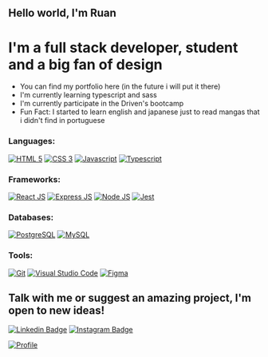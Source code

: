 ## Hello world, I'm Ruan
# I'm a full stack developer, student and a big fan of design

- You can find my portfolio here (in the future i will put it there) 
- I'm currently learning typescript and sass
- I'm currently participate in the Driven's bootcamp
- Fun Fact: I started to learn english and japanese just to read mangas that i didn't find in portuguese

### Languages:
[![HTML 5](https://img.shields.io/badge/HTML5-E34F26?style=for-the-badge&logo=html5&logoColor=white)](https://github.com/RuanFailache)
[![CSS 3](https://img.shields.io/badge/CSS3-1572B6?style=for-the-badge&logo=css3&logoColor=white)](https://github.com/RuanFailache)
[![Javascript](https://img.shields.io/badge/JavaScript-323330?style=for-the-badge&logo=javascript&logoColor=F7DF1E)](https://github.com/RuanFailache)
[![Typescript](https://img.shields.io/badge/TypeScript-007ACC?style=for-the-badge&logo=typescript&logoColor=white)](https://github.com/RuanFailache)


### Frameworks:
[![React JS](https://img.shields.io/badge/React-20232A?style=for-the-badge&logo=react&logoColor=61DAFB)](https://github.com/RuanFailache)
[![Express JS](https://img.shields.io/badge/Express.js-000000?style=for-the-badge&logo=express&logoColor=white)](https://github.com/RuanFailache)
[![Node JS](https://img.shields.io/badge/Node.js-339933?style=for-the-badge&logo=nodedotjs&logoColor=white)](https://github.com/RuanFailache)
[![Jest](https://img.shields.io/badge/Jest-C21325?style=for-the-badge&logo=jest&logoColor=white)](https://github.com/RuanFailache)


### Databases:
[![PostgreSQL](https://img.shields.io/badge/PostgreSQL-316192?style=for-the-badge&logo=postgresql&logoColor=white)](https://github.com/RuanFailache)
[![MySQL](https://img.shields.io/badge/MySQL-00000F?style=for-the-badge&logo=mysql&logoColor=white)](https://github.com/RuanFailache)


### Tools:

[![Git](https://img.shields.io/badge/Git-F05032?style=for-the-badge&logo=git&logoColor=white)](https://github.com/RuanFailache)
[![Visual Studio Code](https://img.shields.io/badge/Visual_Studio_Code-0078D4?style=for-the-badge&logo=visual%20studio%20code&logoColor=white)](https://github.com/RuanFailache)
[![Figma](https://img.shields.io/badge/Figma-F24E1E?style=for-the-badge&logo=figma&logoColor=white)](https://github.com/RuanFailache)


###
## Talk with me or suggest an amazing project, I'm open to new ideas!
[![Linkedin Badge](https://img.shields.io/badge/LinkedIn-0077B5?style=for-the-badge&logo=linkedin&logoColor=white)](https://linkedin.com/in/ruanfailache)
[![Instagram Badge](https://img.shields.io/badge/Instagram-E4405F?style=for-the-badge&logo=instagram&logoColor=white)](https://www.instagram.com/ruan_failache)


[![Profile](https://github-readme-stats.vercel.app/api?username=RuanFailache&show_icons=true&theme=dracula&include_all_commits=true&count_private=true)](https://github.com/RuanFailache)
